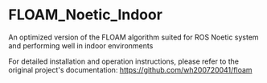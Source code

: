 # FLOAM_Noetic_Indoor
An optimized version of the FLOAM algorithm suited for ROS Noetic system and performing well in indoor environments

For detailed installation and operation instructions, please refer to the original project's documentation:
https://github.com/wh200720041/floam
